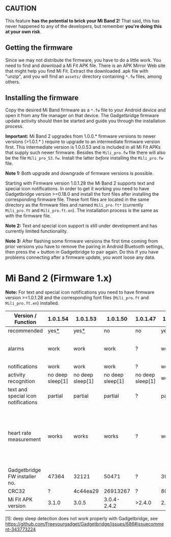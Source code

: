 ## CAUTION
This feature **has the potential to brick your Mi Band 2**! That said, this has never happened to any of the developers, but remember **you're doing this at your own risk**.

## Getting the firmware
Since we may not distribute the firmware, you have to do a little work. You need to find and download a Mi Fit APK file. There is an APK Mirror Web site that might help you find Mi Fit. Extract the downloaded .apk file with "unzip", and you will find an `assets/` directory containing `*.fw` files, among others.

## Installing the firmware
Copy the desired Mi Band firmware as a `*.fw` file to your Android device and open it from any file manager on that device. The Gadgetbridge firmware update activity should then be started and guide you through the installation process.

**Important:** Mi Band 2 upgrades from 1.0.0.* firmware versions to newer versions (>1.0.1.* ) require to upgrade to an intermediate firmware version first. This intermediate version is 1.0.0.53 and is included in all Mi Fit APKs that supply such newer firmware. Besides the `Mili_pro.fw` file there will also be the file `Mili_pro_53.fw`. Install the latter *before* installing the `Mili_pro.fw` file.

**Note 1:** Both upgrade and downgrade of firmware versions is possible.

Starting with Firmware version 1.0.1.28 the Mi Band 2 supports text and special icon notifications. In order to get it working you need to have Gadgetbridge version >=0.18.0 and install the font files after installing the corresponding firmware file. These font files are located in the same directory as the firmware files and named `Mili_pro.ft*` (currently `Mili_pro.ft` and `Mili_pro.ft.en`). The installation process is the same as with the firmware file.

**Note 2:** Text and special icon support is still under development and has currently limited functionality.

**Note 3:** After flashing some firmware versions the first time coming from prior versions you have to remove the pairing in Android Bluetooth settings, then press the + button in Gadgetbridge to pair again. Do this if you have problems connecting after a firmware update, you wont loose any data. 

# Mi Band 2 (Firmware 1.x)
**Note:** For text and special icon notifications you need to have firmware version >=1.0.1.28 and the corresponding font files (`Mili_pro.ft` and `Mili_pro.ft.en`) installed.

| Version / Function | 1.0.1.54 | 1.0.1.53 | 1.0.1.50 | 1.0.1.47         | 1.0.1.39                          | 1.0.1.34                          | 1.0.1.28                          | 1.0.0.53                          | 1.0.0.39                          | 1.0.0.34 | 1.0.0.19                          |
| ----------------------- | -----------------------|------ |------ |------ | --------------------------------- | --------------------------------- | --------------------------------- | --------------------------------- | --------------------------------- | --------------------------------- | --------------------------------- |
| recommended                   | yes[*](https://github.com/Freeyourgadget/Gadgetbridge/wiki/Mi-Band-Firmware-Update#installing-the-firmware-on-mi-band-2-model) | yes[*](https://github.com/Freeyourgadget/Gadgetbridge/wiki/Mi-Band-Firmware-Update#installing-the-firmware-on-mi-band-2-model) | no | no |yes[*](https://github.com/Freeyourgadget/Gadgetbridge/wiki/Mi-Band-Firmware-Update#installing-the-firmware-on-mi-band-2-model)      | yes[*](https://github.com/Freeyourgadget/Gadgetbridge/wiki/Mi-Band-Firmware-Update#installing-the-firmware-on-mi-band-2-model)    | yes[*](https://github.com/Freeyourgadget/Gadgetbridge/wiki/Mi-Band-Firmware-Update#installing-the-firmware-on-mi-band-2-model)  | yes[*](https://github.com/Freeyourgadget/Gadgetbridge/wiki/Mi-Band-Firmware-Update#installing-the-firmware-on-mi-band-2-model) | yes[*](https://github.com/Freeyourgadget/Gadgetbridge/wiki/Mi-Band-Firmware-Update#installing-the-firmware-on-mi-band-2-model)                               | no      | no      |
| alarms                        | work | work | work | ? |work                              | work                              | work (no smart alarms)       | ? | work                              | work (smart alarms partly?)      | work (smart alarms partly?)      |
| notifications                 | work | work | work | ? |work                              | work                              | work                              | work | work                              | work                              | work                              |
| activity recognition          | no deep sleep[1] | no deep sleep[1] | no deep sleep[1] | no deep sleep[1] | works                             | works                             | works                             | ? | works                             | works                     | works                     |
| text and special icon notifications | partial | partial | partial | ? | partial | partial | partial |no |no | no | no
| heart rate measurement        | works | works | works | ? | works                             | works                          | works                             | works | works                             | stopped working at some point (known firmware issue, not GB-related) | ? |
| Gadgetbridge FW installer no. | 47364 | 32121 | 50471 | ? |3929                             | 51770 | 32450 | 49197 | 41899                             | ? | ? |
| CRC32                         | ? | 4c44ea29 | 26913267 | ? |80f6ccbe                          | 01d1ef2d | ? | ? | 68efecd7                          | ? | ? |
| Mi Fit APK version            | 3.1.0 | 3.0.5 | 3.0.4-2.4.2 | >2.4.0 |2.3.0                             | 2.2.12 | 2.2.9 | >2.2.0 | 2.2.0                             | ? | ? |

[1]: deep sleep detection does not work properly with Gadgetbridge, see https://github.com/Freeyourgadget/Gadgetbridge/issues/686#issuecomment-343773224
